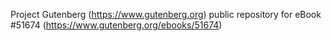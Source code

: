 Project Gutenberg (https://www.gutenberg.org) public repository for
eBook #51674 (https://www.gutenberg.org/ebooks/51674)
